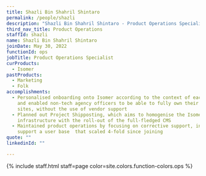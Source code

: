 ```yaml
---
title: Shazli Bin Shahril Shintaro
permalink: /people/shazli
description: "Shazli Bin Shahril Shintaro - Product Operations Specialist"
third_nav_title: Product Operations
staffId: shazli
name: Shazli Bin Shahril Shintaro
joinDate: May 30, 2022
functionId: ops
jobTitle: Product Operations Specialist
curProducts:
  - Isomer
pastProducts:
  - Marketing
  - Folk
accomplishments:
  - Personalised onboarding onto Isomer according to the context of each agency,
    and enabled non-tech agency officers to be able to fully own their info
    sites, without the use of vendor support
  - Planned out Project Shipposting, which aims to homogenise the Isomer site
    infrastructure with the roll-out of the full-fledged CMS
  - Maintained product operations by focusing on corrective support, in order to
    support a user base  that scaled 4-fold since joining
quote: ""
linkedinId: ""

---
```


{% include staff.html staff=page color=site.colors.function-colors.ops %}
